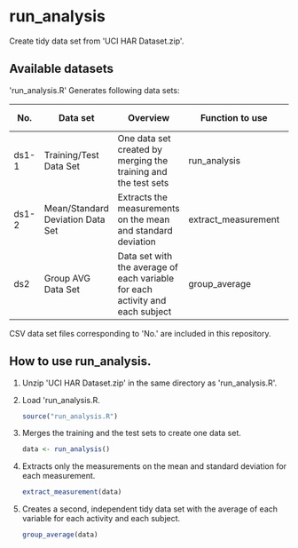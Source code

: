 # run_analysis
Create tidy data set from 'UCI HAR Dataset.zip'.

## Available datasets
'run_analysis.R' Generates following data sets:

| No. | Data set | Overview | Function to use | Input for function |
|--|--|--|--|--|
|ds1-1|Training/Test Data Set|One data set created by merging the training and the test sets|run_analysis|None|
|ds1-2|Mean/Standard Deviation Data Set|Extracts the measurements on the mean and standard deviation|extract_measurement|Training/Test Data Set|
|ds2|Group AVG Data Set|Data set with the average of each variable for each activity and each subject|group_average|Training/Test Data Set|

CSV data set files corresponding to 'No.' are included in this repository.

## How to use run_analysis.
1. Unzip 'UCI HAR Dataset.zip' in the same directory as 'run_analysis.R'.
1. Load 'run_analysis.R.

    ```R
    source("run_analysis.R")
    ```

1. Merges the training and the test sets to create one data set.

    ```R
    data <- run_analysis()
    ```

1. Extracts only the measurements on the mean and standard deviation for each measurement.

    ```R
    extract_measurement(data)
    ```

1. Creates a second, independent tidy data set with the average of each variable for each activity and each subject.

    ```R
    group_average(data)
    ```
